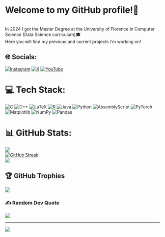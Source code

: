 
# Welcome to my GitHub profile!👋
<br> In 2024 I got the Master Degree at the University of Florence in Computer Science (Data Science curriculum)🎓<br>
Here you will find my previous and current projects i'm working on!<br>


## 🌐 Socials:
[![Instagram](https://img.shields.io/badge/Instagram-%23E4405F.svg?logo=Instagram&logoColor=white)](https://www.instagram.com/albertobiliotti21/) [![X](https://img.shields.io/badge/X-black.svg?logo=X&logoColor=white)](https://x.com/AlbeBiliotti) [![YouTube](https://img.shields.io/badge/YouTube-%23FF0000.svg?logo=YouTube&logoColor=white)](https://www.youtube.com/@albertobiliotti5035) 

# 💻 Tech Stack:
![C](https://img.shields.io/badge/c-%2300599C.svg?style=plastic&logo=c&logoColor=white) ![C++](https://img.shields.io/badge/c++-%2300599C.svg?style=plastic&logo=c%2B%2B&logoColor=white) ![LaTeX](https://img.shields.io/badge/latex-%23008080.svg?style=plastic&logo=latex&logoColor=white) ![R](https://img.shields.io/badge/r-%23276DC3.svg?style=plastic&logo=r&logoColor=white) ![Java](https://img.shields.io/badge/java-%23ED8B00.svg?style=plastic&logo=openjdk&logoColor=white) ![Python](https://img.shields.io/badge/python-3670A0?style=plastic&logo=python&logoColor=ffdd54) ![AssemblyScript](https://img.shields.io/badge/assembly%20script-%23000000.svg?style=plastic&logo=assemblyscript&logoColor=white) ![PyTorch](https://img.shields.io/badge/PyTorch-%23EE4C2C.svg?style=plastic&logo=PyTorch&logoColor=white) ![Matplotlib](https://img.shields.io/badge/Matplotlib-%23ffffff.svg?style=plastic&logo=Matplotlib&logoColor=black) ![NumPy](https://img.shields.io/badge/numpy-%23013243.svg?style=plastic&logo=numpy&logoColor=white) ![Pandas](https://img.shields.io/badge/pandas-%23150458.svg?style=plastic&logo=pandas&logoColor=white)
# 📊 GitHub Stats:
![](https://github-readme-stats.vercel.app/api?username=Albe21072000&theme=radical&hide_border=false&include_all_commits=false&count_private=false)<br/>
[![GitHub Streak](https://github-readme-streak-stats.herokuapp.com?user=Albe21072000&theme=dark&hide_border=true)](https://git.io/streak-stats)<br/>
![](https://github-readme-stats.vercel.app/api/top-langs/?username=Albe21072000&theme=radical&hide_border=false&include_all_commits=false&count_private=false&layout=compact)

## 🏆 GitHub Trophies
![](https://github-profile-trophy.vercel.app/?username=Albe21072000&theme=radical&no-frame=false&no-bg=true&margin-w=4)

### ✍️ Random Dev Quote
![](https://quotes-github-readme.vercel.app/api?type=vetical&theme=tokyonight)

---
![](https://komarev.com/ghpvc/?username=Albe21072000)

<!-- Proudly created with GPRM ( https://gprm.itsvg.in ) -->
